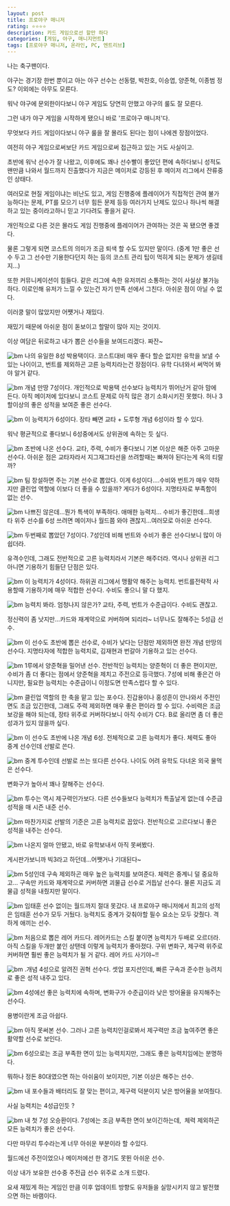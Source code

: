 ```yaml
---
layout: post
title: 프로야구 매니저
rating: ⭐️⭐️⭐️⭐️
description: 카드 게임으로선 할만 하다
categories: [게임, 야구, 매니지먼트]
tags: [프로야구 매니저, 온라인, PC, 엔트리브]
---
```


나는 축구팬이다.

야구는 경기장 한번 뿐이고 아는 야구 선수는 선동렬, 박찬호, 이승엽, 양준혁, 이종범 정도? 이외에는 아무도 모른다.

워낙 야구에 문외한이다보니 야구 게임도 당연히 안했고 야구의 룰도 잘 모른다.

그런 내가 야구 게임을 시작하게 됐으니 바로 '프로야구 매니저'다.

무엇보다 카드 게임이다보니 야구 룰을 잘 몰라도 된다는 점이 나에겐 장점이었다.

여전히 야구 게임으로써보단 카드 게임으로써 접근하고 있는 거도 사실이고.

초반에 워낙 선수가 잘 나왔고, 이후에도 꽤나 선수빨이 좋았던 편에 속하다보니 성적도 왠만큼 나와서 월드까지 진출했다가 지금은 메이저로 강등된 후 메이저 리그에서 잔류중인 상태다.

여러모로 현질 게임이냐는 비난도 있고, 게임 진행중에 플레이어가 직접적인 관여 불가능하다는 문제, PT를 모으기 너무 힘든 문제 등등 여러가지 난제도 있으나 하나씩 해결하고 있는 중이라고하니 믿고 기다려도 좋을거 같다.

개인적으로 다른 것은 몰라도 게임 진행중에 플레이어가 관여하는 것은 꼭 됐으면 좋겠다.

물론 그렇게 되면 코스트의 의미가 조금 퇴색 할 수도 있지만 말이다. (중계 1만 좋은 선수 두고 그 선수만 기용한다던지 하는 등의 코스트 관리 팁이 먹히게 되는 문제가 생길테지...) 

또한 커뮤니케이션이 힘들다. 같은 리그에 속한 유저끼리 소통하는 것이 사실상 불가능하다. 이로인해 유저가 느낄 수 있는건 자기 만족 선에서 그친다. 아쉬운 점이 아닐 수 없다.

이러쿵 말이 많았지만 어쩃거나 재밌다.

재밌기 때문에 아쉬운 점이 돋보이고 할말이 많아 지는 것이지.

이상 여담은 뒤로하고 내가 뽑은 선수들을 보여드리겠다. 짜잔~

![bm](../../images/2010/bm_00.jpg)
나의 유일한 8성 박용택이다. 코스트대비 매우 좋다 할순 없지만 유학을 보낼 수 있는 나이이고, 번트를 제외하곤 고른 능력치라는건 장점이다. 유학 다녀와서 써먹어 봐야 알거 같다.

![bm](../../images/2010/bm_01.jpg)
개념 만땅 7성이다. 개인적으로 박용택 선수보다 능력치가 뛰어난거 같아 맘에 든다. 아직 메이저에 있다보니 코스트 문제로 아직 많은 경기 소화시키진 못했다. 허나 3할이상의 좋은 성적을 보여준 좋은 선수다.

![bm](../../images/2010/bm_02.jpg)
이 능력치가 6성이다. 장타 빼면 교타 + 도루형 개념 6성이라 할 수 있다.

워낙 평균적으로 좋다보니 6성중에서도 상위권에 속하는 듯 싶다.

![bm](../../images/2010/bm_03.jpg)
초반에 나온 선수다. 교타, 주력, 수비가 좋다보니 기본 이상은 해준 아주 고마운 선수다. 아쉬운 점은 교타자라서 지그재그타선을 쓰려할때는 빠져야 된다는게 옥의 티랄까?

![bm](../../images/2010/bm_04.jpg)
팀 창설하면 주는 기본 선수로 뽑았다. 이게 6성이다....수비와 번트가 매우 약하지만 클린업 역할에 이보다 더 좋을 수 있을까? 게다가 6성이다. 지명타자로 부족함이 없는 선수.

![bm](../../images/2010/bm_05.jpg)
나쁘진 않은데...뭔가 특색이 부족하다. 애매한 능력치... 수비가 좋긴한데...희생타 위주 선수를 6성 쓰려면 메이저나 월드쯤 와야 괜찮지...여러모로 아쉬운 선수다.

![bm](../../images/2010/bm_06.jpg)
두번째로 뽑았던 7성이다. 7성인데 비해 번트와 수비가 좋은 선수다보니 많이 아쉽더라.

유격수인데, 그래도 전반적으로 고른 능력치라서 기본은 해주더라. 역시나 상위권 리그 아니면 기용하기 힘들단 단점은 있다.

![bm](../../images/2010/bm_07.jpg)
이 능력치가 4성이다. 하위권 리그에서 맹활약 해주는 능력치. 번트를전략적 사용할때 기용하기에 매우 적합한 선수다. 수비도 좋으니 말 다 했지.

![bm](../../images/2010/bm_08.jpg)
능력치 봐라. 엄청나지 않은가? 교타, 주력, 번트가 수준급이다. 수비도 괜찮고.

정신력이 좀 낫지만...카드와 재계약으로 커버하며 되리라~ 너무나도 잘해주는 5성급 선수.

![bm](../../images/2010/bm_09.jpg)
이 선수도 초반에 뽑은 선수로, 수비가 낮다는 단점만 제외하면 완전 개념 만땅의 선수다. 지명타자에 적합한 능력치로, 김재현과 번갈아 기용하고 있는 선수다.

![bm](../../images/2010/bm_10.jpg)
1루에서 양준혁을 밀어낸 선수. 전반적인 능력치는 양준혁이 더 좋은 편이지만, 수비가 좀 더 좋다는 점에서 양준혁을 제치고 주전으로 등극했다. 7성에 비해 좋은건 아니지만, 필요한 능력치는 수준급이니 이정도면 만족스럽다 할 수 있다.

![bm](../../images/2010/bm_11.jpg)
클린업 역할의 한 축을 맡고 있는 포수다. 진갑용이나 홍성흔이 안나와서 주전인 면도 조금 있긴한데, 그래도 주력 제외하면 매우 좋은 편이라 할 수 있다. 수비력은 조금 보강을 해야 되는데, 장타 위주로 커버하다보니 아직 수비가 C다. B로 올리면 좀 더 좋은 성과가 있지 않을까 싶다.

![bm](../../images/2010/bm_12.jpg)
이 선수도 초반에 나온 개념 6성. 전체적으로 고른 능력치가 좋다. 체력도 좋아 중계 선수인데 선발로 쓴다.

![bm](../../images/2010/bm_13.jpg)
중계 투수인데 선발로 쓰는 또다른 선수다. 나이도 어려 유학도 다녀온 외국 물먹은 선수다.

변화구가 높아서 꽤나 잘해주는 선수다.

![bm](../../images/2010/bm_14.jpg)
투수는 역시 제구력인가보다. 다른 선수들보다 능력치가 특출날게 없는데 수준급 성적을 매 시즌 내준 선수.

![bm](../../images/2010/bm_15.jpg)
마찬가지로 선발의 기준은 고른 능력치로 꼽았다. 전반적으로 고르다보니 좋은 성적을 내주는 선수다.

![bm](../../images/2010/bm_16.jpg)
나온지 얼마 안됐고, 바로 유학보내서 아직 못써봤다.

게시판가보니까 빅3라고 하던데...어쨋거나 기대된다~

![bm](../../images/2010/bm_17.jpg)
5성인데 구속 제외하곤 매우 높은 능력치를 보여준다. 체력은 중계니 덜 중요하고... 구속만 카드와 재계약으로 커버하면 괴물급 선수로 거듭날 선수다. 물론 지금도 괴물급 성적을 내줬지만 말이다.

![bm](../../images/2010/bm_18.jpg)
임태훈 선수 없이는 월드까지 절대 못갔다. 내 프로야구 매니저에서 최고의 성적은 임태훈 선수가 모두 거뒀다. 능력치도 중계가 갖춰야할 필수 요소는 모두 갖췄다. 격하게 애끼는 선수.

![bm](../../images/2010/bm_19.jpg)
처음으로 뽑은 레어 카드다. 레어카드는 스킬 붙이면 능력치가 두배로 오르더라. 아직 스킬을 두개만 붙인 상탠데 이렇게 능력치가 좋아졌다. 구위 변화구, 제구력 위주로 커버하면 훨씬 좋은 능력치가 될 거 같다. 레어 카드 사기야~!!

![bm](../../images/2010/bm_20.jpg)
.개념 4성으로 알려진 권혁 선수다. 셋업 포지션인데, 빠른 구속과 준수한 능려치로 좋은 성적 내주고 있다.

![bm](../../images/2010/bm_21.jpg)
4성에선 좋은 능력치에 속하며, 변화구가 수준급이라 낮은 방어율을 유지해주는 선수다.

용병이란게 조금 아쉽다.

![bm](../../images/2010/bm_22.jpg)
아직 못써본 선수. 그러나 고른 능력치인걸로봐서 제구력만 조금 높여주면 좋은 활약할 선수로 보인다.

![bm](../../images/2010/bm_23.jpg)
6성으로는 조금 부족한 면이 있는 능력치지만, 그래도 좋은 능력치임에는 분명하다.

뭐하나 정돈 80대였으면 하는 아쉬움이 보이지만, 기본 이상은 해주는 선수.

![bm](../../images/2010/bm_24.jpg)
내 포수들과 배터리도 잘 맞는 편이고, 제구력 덕분이지 낮은 방어율을 보여줬다.

사실 능력치는 4성급인듯 ?

![bm](../../images/2010/bm_25.jpg)
내 첫 7성 오승환이다. 7성에는 조금 부족한 면이 보이긴하는데,  체력 제외하곤 모든 능력치가 좋은 선수다.

다만 마무리 투수라는게 너무 아쉬운 부분이라 할 수있다.

월드에선 주전이었으나 메이저에선 한 경기도 못뛴 아쉬운 선수.

이상 내가 보유한 선수중 주전급 선수 위주로 소개 드렸다. 

요새 재밌게 하는 게임인 만큼 이후 업데이트 방향도 유저들을 실망시키지 않고 발전했으면 하는 바램이다.
